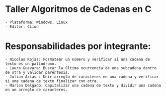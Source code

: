 # Taller Algoritmos de Cadenas en C
    - Plataforma: Windows, Linux
    - Editor: CLion

# Responsabilidades por integrante:
    - Nicolas Rojas: Formatear un número y verificar si una cadena de texto es un palíndromo.
    - Laura Guevara: Buscar la última ocurrencia de una subcadena dentro de otra y validar paréntesis.
    - Julian Arias : Unir arreglo de caracteres en una cadena y verificar si una cadena de texto finalizar con otra.
    - Marlon Delgado: Capitalizar una cadena de texto y dividir una cadena en un arreglo de caracteres.